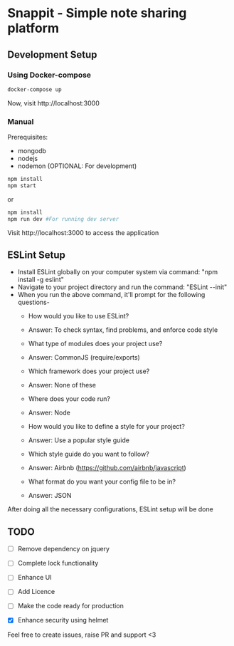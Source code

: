 # Snappit - Simple note sharing platform

## Development Setup

### Using Docker-compose

```bash
docker-compose up
```

Now, visit http://localhost:3000

### Manual

Prerequisites:
- mongodb
- nodejs
- nodemon (OPTIONAL: For development)

```bash
npm install
npm start
```

or

```bash
npm install
npm run dev #For running dev server
```

Visit http://localhost:3000 to access the application

## ESLint Setup
- Install ESLint globally on your computer system via command: "npm install -g eslint"
- Navigate to your project directory and run the command: "ESLint --init"
- When you run the above command, it'll prompt for the following questions-
     - How would you like to use ESLint?
	 - Answer: To check syntax, find problems, and enforce code style

	 - What type of modules does your project use?
	 - Answer: CommonJS (require/exports) 

	 - Which framework does your project use?
	 - Answer:  None of these

	 - Where does your code run?
	 - Answer: Node

	 - How would you like to define a style for your project?
	 - Answer:  Use a popular style guide

	 - Which style guide do you want to follow?
	 - Answer: Airbnb (https://github.com/airbnb/javascript)

	 - What format do you want your config file to be in?
	 - Answer: JSON

After doing all the necessary configurations, ESLint setup will be done

## TODO
- [ ] Remove dependency on jquery
- [ ] Complete lock functionality
- [ ] Enhance UI
- [ ] Add Licence
- [ ] Make the code ready for production
- [x] Enhance security using helmet


Feel free to create issues, raise PR and support <3
